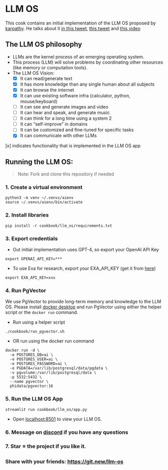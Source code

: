# LLM OS

This cook contains an initial implementation of the LLM OS proposed by [karpathy](https://twitter.com/karpathy/status/1723140519554105733).
He talks about it [in this tweet](https://twitter.com/karpathy/status/1723140519554105733), [this tweet](https://twitter.com/karpathy/status/1707437820045062561) and [this video](https://youtu.be/zjkBMFhNj_g?t=2535)

## The LLM OS philosophy

- LLMs are the kernel process of an emerging operating system.
- This process (LLM) will solve problems by coordinating other resources (like memory or computation tools).
- The LLM OS Vision:
  - [x] It can read/generate text
  - [x] It has more knowledge than any single human about all subjects
  - [x] It can browse the internet
  - [x] It can use existing software infra (calculator, python, mouse/keyboard)
  - [ ] It can see and generate images and video
  - [ ] It can hear and speak, and generate music
  - [ ] It can think for a long time using a system 2
  - [ ] It can “self-improve” in domains
  - [ ] It can be customized and fine-tuned for specific tasks
  - [x] It can communicate with other LLMs

[x] indicates functionality that is implemented in the LLM OS app

## Running the LLM OS:

> Note: Fork and clone this repository if needed

### 1. Create a virtual environment

```shell
python3 -m venv ~/.venvs/aienv
source ~/.venvs/aienv/bin/activate
```

### 2. Install libraries

```shell
pip install -r cookbook/llm_os/requirements.txt
```

### 3. Export credentials

- Out initial implementation uses GPT-4, so export your OpenAI API Key

```shell
export OPENAI_API_KEY=***
```

- To use Exa for research, export your EXA_API_KEY (get it from [here](https://dashboard.exa.ai/api-keys))

```shell
export EXA_API_KEY=xxx
```

### 4. Run PgVector

We use PgVector to provide long-term memory and knowledge to the LLM OS.
Please install [docker desktop](https://docs.docker.com/desktop/install/mac-install/) and run PgVector using either the helper script or the `docker run` command.

- Run using a helper script

```shell
./cookbook/run_pgvector.sh
```

- OR run using the docker run command

```shell
docker run -d \
  -e POSTGRES_DB=ai \
  -e POSTGRES_USER=ai \
  -e POSTGRES_PASSWORD=ai \
  -e PGDATA=/var/lib/postgresql/data/pgdata \
  -v pgvolume:/var/lib/postgresql/data \
  -p 5532:5432 \
  --name pgvector \
  phidata/pgvector:16
```

### 5. Run the LLM OS App

```shell
streamlit run cookbook/llm_os/app.py
```

- Open [localhost:8501](http://localhost:8501) to view your LLM OS.

### 6. Message on [discord](https://discord.gg/4MtYHHrgA8) if you have any questions

### 7. Star ⭐️ the project if you like it.

### Share with your friends: https://git.new/llm-os
